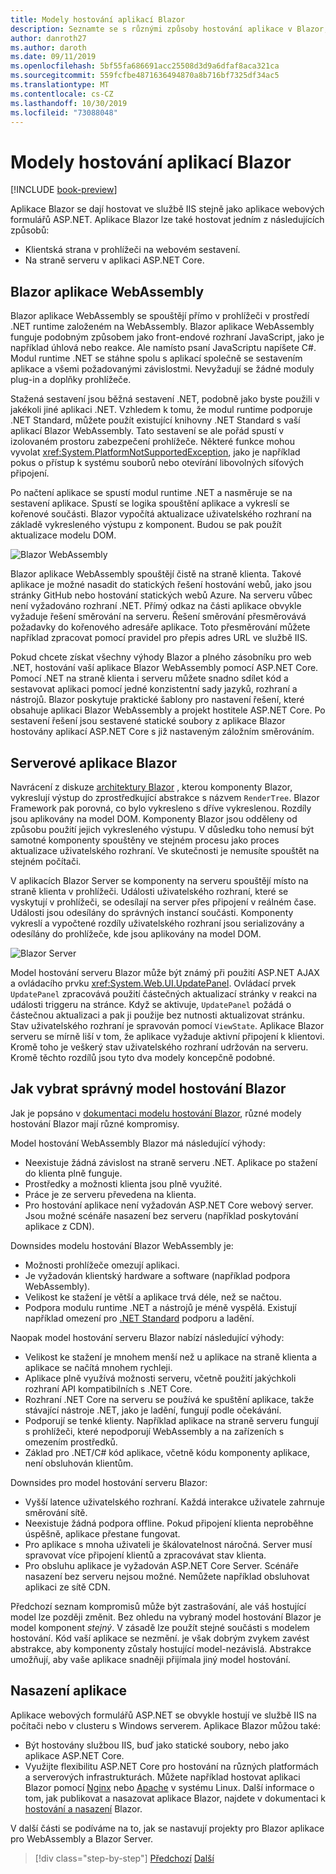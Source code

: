```yaml
---
title: Modely hostování aplikací Blazor
description: Seznamte se s různými způsoby hostování aplikace v Blazor, včetně prohlížeče na webovém sestavení nebo na serveru.
author: danroth27
ms.author: daroth
ms.date: 09/11/2019
ms.openlocfilehash: 5bf55fa686691acc25508d3d9a6dfaf8aca321ca
ms.sourcegitcommit: 559fcfbe4871636494870a8b716bf7325df34ac5
ms.translationtype: MT
ms.contentlocale: cs-CZ
ms.lasthandoff: 10/30/2019
ms.locfileid: "73088048"
---
```

# <a name="blazor-app-hosting-models"></a>Modely hostování aplikací Blazor

[!INCLUDE [book-preview](../../../includes/book-preview.md)]

Aplikace Blazor se dají hostovat ve službě IIS stejně jako aplikace webových formulářů ASP.NET. Aplikace Blazor lze také hostovat jedním z následujících způsobů:

- Klientská strana v prohlížeči na webovém sestavení.
- Na straně serveru v aplikaci ASP.NET Core.

## <a name="blazor-webassembly-apps"></a>Blazor aplikace WebAssembly

Blazor aplikace WebAssembly se spouštějí přímo v prohlížeči v prostředí .NET runtime založeném na WebAssembly. Blazor aplikace WebAssembly funguje podobným způsobem jako front-endové rozhraní JavaScript, jako je například úhlová nebo reakce. Ale namísto psaní JavaScriptu napíšete C#. Modul runtime .NET se stáhne spolu s aplikací společně se sestavením aplikace a všemi požadovanými závislostmi. Nevyžadují se žádné moduly plug-in a doplňky prohlížeče.

Stažená sestavení jsou běžná sestavení .NET, podobně jako byste použili v jakékoli jiné aplikaci .NET. Vzhledem k tomu, že modul runtime podporuje .NET Standard, můžete použít existující knihovny .NET Standard s vaší aplikací Blazor WebAssembly. Tato sestavení se ale pořád spustí v izolovaném prostoru zabezpečení prohlížeče. Některé funkce mohou vyvolat <xref:System.PlatformNotSupportedException>, jako je například pokus o přístup k systému souborů nebo otevírání libovolných síťových připojení.

Po načtení aplikace se spustí modul runtime .NET a nasměruje se na sestavení aplikace. Spustí se logika spouštění aplikace a vykreslí se kořenové součásti. Blazor vypočítá aktualizace uživatelského rozhraní na základě vykresleného výstupu z komponent. Budou se pak použít aktualizace modelu DOM.

![Blazor WebAssembly](media/hosting-models/blazor-webassembly.png)

Blazor aplikace WebAssembly spouštějí čistě na straně klienta. Takové aplikace je možné nasadit do statických řešení hostování webů, jako jsou stránky GitHub nebo hostování statických webů Azure. Na serveru vůbec není vyžadováno rozhraní .NET. Přímý odkaz na části aplikace obvykle vyžaduje řešení směrování na serveru. Řešení směrování přesměrovává požadavky do kořenového adresáře aplikace. Toto přesměrování můžete například zpracovat pomocí pravidel pro přepis adres URL ve službě IIS.

Pokud chcete získat všechny výhody Blazor a plného zásobníku pro web .NET, hostování vaší aplikace Blazor WebAssembly pomocí ASP.NET Core. Pomocí .NET na straně klienta i serveru můžete snadno sdílet kód a sestavovat aplikaci pomocí jedné konzistentní sady jazyků, rozhraní a nástrojů. Blazor poskytuje praktické šablony pro nastavení řešení, které obsahuje aplikaci Blazor WebAssembly a projekt hostitele ASP.NET Core. Po sestavení řešení jsou sestavené statické soubory z aplikace Blazor hostovány aplikací ASP.NET Core s již nastaveným záložním směrováním.

## <a name="blazor-server-apps"></a>Serverové aplikace Blazor

Navrácení z diskuze [architektury Blazor](architecture-comparison.md#blazor) , kterou komponenty Blazor, vykreslují výstup do zprostředkující abstrakce s názvem `RenderTree`. Blazor Framework pak porovná, co bylo vykresleno s dříve vykreslenou. Rozdíly jsou aplikovány na model DOM. Komponenty Blazor jsou odděleny od způsobu použití jejich vykresleného výstupu. V důsledku toho nemusí být samotné komponenty spouštěny ve stejném procesu jako proces aktualizace uživatelského rozhraní. Ve skutečnosti je nemusíte spouštět na stejném počítači.

V aplikacích Blazor Server se komponenty na serveru spouštějí místo na straně klienta v prohlížeči. Události uživatelského rozhraní, které se vyskytují v prohlížeči, se odesílají na server přes připojení v reálném čase. Události jsou odesílány do správných instancí součásti. Komponenty vykreslí a vypočtené rozdíly uživatelského rozhraní jsou serializovány a odesílány do prohlížeče, kde jsou aplikovány na model DOM.

![Blazor Server](media/hosting-models/blazor-server.png)

Model hostování serveru Blazor může být známý při použití ASP.NET AJAX a ovládacího prvku <xref:System.Web.UI.UpdatePanel>. Ovládací prvek `UpdatePanel` zpracovává použití částečných aktualizací stránky v reakci na události triggeru na stránce. Když se aktivuje, `UpdatePanel` požádá o částečnou aktualizaci a pak ji použije bez nutnosti aktualizovat stránku. Stav uživatelského rozhraní je spravován pomocí `ViewState`. Aplikace Blazor serveru se mírně liší v tom, že aplikace vyžaduje aktivní připojení k klientovi. Kromě toho je veškerý stav uživatelského rozhraní udržován na serveru. Kromě těchto rozdílů jsou tyto dva modely koncepčně podobné.

## <a name="how-to-choose-the-right-blazor-hosting-model"></a>Jak vybrat správný model hostování Blazor

Jak je popsáno v [dokumentaci modelu hostování Blazor](https://docs.microsoft.com/aspnet/core/blazor/hosting-models#server-side), různé modely hostování Blazor mají různé kompromisy.

Model hostování WebAssembly Blazor má následující výhody:

- Neexistuje žádná závislost na straně serveru .NET. Aplikace po stažení do klienta plně funguje.
- Prostředky a možnosti klienta jsou plně využité.
- Práce je ze serveru převedena na klienta.
- Pro hostování aplikace není vyžadován ASP.NET Core webový server. Jsou možné scénáře nasazení bez serveru (například poskytování aplikace z CDN).

Downsides modelu hostování Blazor WebAssembly je:

- Možnosti prohlížeče omezují aplikaci.
- Je vyžadován klientský hardware a software (například podpora WebAssembly).
- Velikost ke stažení je větší a aplikace trvá déle, než se načtou.
- Podpora modulu runtime .NET a nástrojů je méně vyspělá. Existují například omezení pro [.NET Standard](../../standard/net-standard.md) podporu a ladění.

Naopak model hostování serveru Blazor nabízí následující výhody:

- Velikost ke stažení je mnohem menší než u aplikace na straně klienta a aplikace se načítá mnohem rychleji.
- Aplikace plně využívá možnosti serveru, včetně použití jakýchkoli rozhraní API kompatibilních s .NET Core.
- Rozhraní .NET Core na serveru se používá ke spuštění aplikace, takže stávající nástroje .NET, jako je ladění, fungují podle očekávání.
- Podporují se tenké klienty. Například aplikace na straně serveru fungují s prohlížeči, které nepodporují WebAssembly a na zařízeních s omezením prostředků.
- Základ pro .NET/C# kód aplikace, včetně kódu komponenty aplikace, není obsluhován klientům.

Downsides pro model hostování serveru Blazor:

- Vyšší latence uživatelského rozhraní. Každá interakce uživatele zahrnuje směrování sítě.
- Neexistuje žádná podpora offline. Pokud připojení klienta neproběhne úspěšně, aplikace přestane fungovat.
- Pro aplikace s mnoha uživateli je škálovatelnost náročná. Server musí spravovat více připojení klientů a zpracovávat stav klienta.
- Pro obsluhu aplikace je vyžadován ASP.NET Core Server. Scénáře nasazení bez serveru nejsou možné. Nemůžete například obsluhovat aplikaci ze sítě CDN.

Předchozí seznam kompromisů může být zastrašování, ale váš hostující model lze později změnit. Bez ohledu na vybraný model hostování Blazor je model komponent *stejný*. V zásadě lze použít stejné součásti s modelem hostování. Kód vaší aplikace se nezmění. je však dobrým zvykem zavést abstrakce, aby komponenty zůstaly hostující model-nezávislá. Abstrakce umožňují, aby vaše aplikace snadněji přijímala jiný model hostování.

## <a name="deploy-your-app"></a>Nasazení aplikace

Aplikace webových formulářů ASP.NET se obvykle hostují ve službě IIS na počítači nebo v clusteru s Windows serverem. Aplikace Blazor můžou také:

- Být hostovány službou IIS, buď jako statické soubory, nebo jako aplikace ASP.NET Core.
- Využijte flexibilitu ASP.NET Core pro hostování na různých platformách a serverových infrastrukturách. Můžete například hostovat aplikaci Blazor pomocí [Nginx](/aspnet/core/host-and-deploy/linux-nginx) nebo [Apache](/aspnet/core/host-and-deploy/linux-apache) v systému Linux. Další informace o tom, jak publikovat a nasazovat aplikace Blazor, najdete v dokumentaci k [hostování a nasazení](/aspnet/core/host-and-deploy/blazor/) Blazor.

V další části se podíváme na to, jak se nastavují projekty pro Blazor aplikace pro WebAssembly a Blazor Server.

>[!div class="step-by-step"]
>[Předchozí](architecture-comparison.md)
>[Další](project-structure.md)
